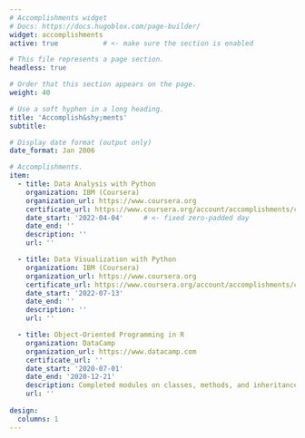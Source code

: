 ```yaml
---
# Accomplishments widget
# Docs: https://docs.hugoblox.com/page-builder/
widget: accomplishments
active: true           # <- make sure the section is enabled

# This file represents a page section.
headless: true

# Order that this section appears on the page.
weight: 40

# Use a soft hyphen in a long heading.
title: 'Accomplish&shy;ments'
subtitle:

# Display date format (output only)
date_format: Jan 2006

# Accomplishments.
item:
  - title: Data Analysis with Python
    organization: IBM (Coursera)
    organization_url: https://www.coursera.org
    certificate_url: https://www.coursera.org/account/accomplishments/certificate/YWGRY4MF4FYB
    date_start: '2022-04-04'     # <- fixed zero-padded day
    date_end: ''
    description: ''
    url: ''

  - title: Data Visualization with Python
    organization: IBM (Coursera)
    organization_url: https://www.coursera.org
    certificate_url: https://www.coursera.org/account/accomplishments/certificate/FYTCBA2QTGGE
    date_start: '2022-07-13'
    date_end: ''
    description: ''
    url: ''

  - title: Object-Oriented Programming in R
    organization: DataCamp
    organization_url: https://www.datacamp.com
    certificate_url: ''
    date_start: '2020-07-01'
    date_end: '2020-12-21'
    description: Completed modules on classes, methods, and inheritance in R.
    url: ''
    
design:
  columns: 1
---
```

